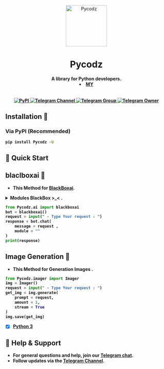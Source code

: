 <div align="center"> <img src="https://www2.0zz0.com/2024/12/04/20/801153888.png" alt="Pycodz" width="128"> <h1>Pycodz</h1> <b>A library for Python developers.</b> <b> <a href="https://z44o.github.io"> <br> <li> MY </li> </br> </a> </div>

<br>

<div align="center"> <a href="https://pypi.org/project/Pycodz/"> <img src="https://img.shields.io/pypi/v/tgram.svg?logo=python&logoColor=%23959DA5&label=pypi&labelColor=%23282f37" alt="PyPI"> </a> <a href="https://t.me/Pycodz"> <img src="https://img.shields.io/badge/Telegram-Channel-blue.svg?logo=telegram" alt="Telegram Channel"> </a> <a href="https://t.me/PyChTz"> <img src="https://img.shields.io/badge/Telegram-Group-blue.svg?logo=telegram" alt="Telegram Group"> </a> <a href="https://t.me/DevZ44d"> <img src="https://img.shields.io/badge/Telegram-Owner-red.svg?logo=telegram" alt="Telegram Owner"> </a> </div>


##  Installation 🚀

### Via PyPI (Recommended)
```sh
pip install Pycodz -U
```


## 🚀 Quick Start

## blaclboxai 🤖
- This Method for **[BlackBoxai](https://blackboxai.com)**.
<details>
    <summary>
     Modules BlackBox >_< .
    </summary>

<li> Languages Programming .
<li> GitHub .

</details>

```python
from Pycodz.ai import blackboxai
bot = blackboxai()
request = input(" - Type Your request : ")
response = bot.chat(
    message = request ,
    module = ""
)
print(response)
```

## Image Generation 🎨
- This Method for Generation Images .

```python
from Pycodz.imager import Imager
img = Imager()
request = input(" - Type Your request : ")
get_img = img.generate(
    prompt = request,
    amount = 1,
    stream = True
)
img.save(get_img)
```

- [x] [Python 3](https://python.org)

## 💬 Help & Support
- For general questions and help, join our **[Telegram chat](https://t.me/PyChTz)**.
- Follow updates via the **[Telegram Channel](https://t.me/PyQZe)**.